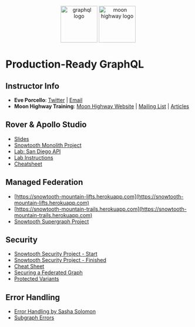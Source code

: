<p align="center">
<img src="https://upload.wikimedia.org/wikipedia/commons/thumb/1/17/GraphQL_Logo.svg/512px-GraphQL_Logo.svg.png" width="100" alt="graphql logo"/>
<img src="https://i.imgur.com/migo24P.png" width="100" alt="moon highway logo"/>
</p>

# Production-Ready GraphQL

## Instructor Info

- **Eve Porcello**: [Twitter](https://twitter.com/eveporcello) | [Email](mailto:eve@moonhighway.com)
- **Moon Highway Training**: [Moon Highway Website](https://www.moonhighway.com) | [Mailing List](http://bit.ly/moonhighway) | [Articles](https://www.moonhighway.com/articles)

## Rover & Apollo Studio

- [Slides](https://slides.com/moonhighway/apollo-tooling/)
- [Snowtooth Monolith Project](https://github.com/MoonHighway/production-ready-graphql/tree/main/01-snowtooth-monolith)
- [Lab: San Diego API](https://github.com/MoonHighway/production-ready-graphql/tree/main/02-san-diego-api-monolith)
- [Lab Instructions](https://github.com/MoonHighway/production-ready-graphql/blob/main/02-san-diego-api-monolith/LAB_INSTRUCTIONS.md)
- [Cheatsheet](https://github.com/MoonHighway/production-ready-graphql/blob/main/resources/Monolith/RoverCheatsheet-Monolith.md)

## Managed Federation

- [https://snowtooth-mountain-lifts.herokuapp.com](https://snowtooth-mountain-lifts.herokuapp.com)
- [https://snowtooth-mountain-trails.herokuapp.com](https://snowtooth-mountain-trails.herokuapp.com)
- [Snowtooth Supergraph Project](https://github.com/MoonHighway/production-ready-graphql/tree/main/03-snowtooth-supergraph)

## Security

- [Snowtooth Security Project - Start](https://github.com/MoonHighway/production-ready-graphql/tree/main/05-snowtooth-security/start)
- [Snowtooth Security Project - Finished](https://github.com/MoonHighway/production-ready-graphql/tree/main/05-snowtooth-security/finished)
- [Cheat Sheet](https://cheatsheetseries.owasp.org/cheatsheets/GraphQL_Cheat_Sheet.html)
- [Securing a Federated Graph](https://www.apollographql.com/docs/enterprise-guide/graph-security/)
- [Protected Variants](https://www.apollographql.com/docs/studio/org/graphs/#protected-variants-enterprise-only)

## Error Handling

- [Error Handling by Sasha Solomon](https://sachee.medium.com/200-ok-error-handling-in-graphql-7ec869aec9bc)
- [Subgraph Errors](https://www.apollographql.com/docs/router/configuration/subgraph-error-inclusion)
